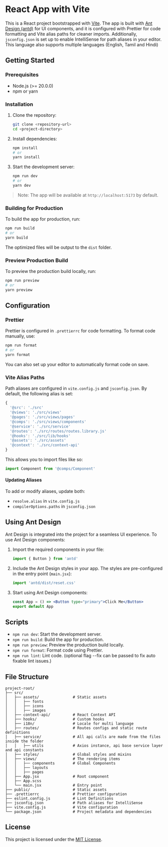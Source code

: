 # React App with Vite

This is a React project bootstrapped with [Vite](https://vitejs.dev/). The app is built with [Ant Design (antd)](https://ant.design/) for UI components, and it is configured with Prettier for code formatting and Vite alias paths for cleaner imports. Additionally, `jsconfig.json` is set up to enable IntelliSense for path aliases in your editor. This language also supports multiple languages (English, Tamil and Hindi)

## Getting Started

### Prerequisites

- Node.js (>= 20.0.0)
- npm or yarn

### Installation

1. Clone the repository:

   ```bash
   git clone <repository-url>
   cd <project-directory>
   ```

2. Install dependencies:

   ```bash
   npm install
   # or
   yarn install
   ```

3. Start the development server:
   ```bash
   npm run dev
   # or
   yarn dev
   ```

> Note: The app will be available at `http://localhost:5173` by default.

### Building for Production

To build the app for production, run:

```bash
npm run build
# or
yarn build
```

The optimized files will be output to the `dist` folder.

### Preview Production Build

To preview the production build locally, run:

```bash
npm run preview
# or
yarn preview
```

## Configuration

### Prettier

Prettier is configured in `.prettierrc` for code formatting. To format code manually, use:

```bash
npm run format
# or
yarn format
```

You can also set up your editor to automatically format code on save.

### Vite Alias Paths

Path aliases are configured in `vite.config.js` and `jsconfig.json`. By default, the following alias is set:

```js
{
  '@src': './src'
  '@views': './src/views'
  '@pages': './src/views/pages'
  '@comps': './src/views/components'
  '@service': './src/service'
  '@routes': './src/routes/routes.library.js'
  '@hooks': './src/lib/hooks'
  '@assets': './src/assets'
  '@context': './src/context-api'
}
```

This allows you to import files like so:

```js
import Component from '@comps/Component'
```

#### Updating Aliases

To add or modify aliases, update both:

- `resolve.alias` in `vite.config.js`
- `compilerOptions.paths` in `jsconfig.json`

## Using Ant Design

Ant Design is integrated into the project for a seamless UI experience. To use Ant Design components:

1. Import the required components in your file:

   ```jsx
   import { Button } from 'antd'
   ```

2. Include the Ant Design styles in your app. The styles are pre-configured in the entry point (`main.jsx`):

   ```jsx
   import 'antd/dist/reset.css'
   ```

3. Start using Ant Design components:
   ```jsx
   const App = () => <Button type="primary">Click Me</Button>
   export default App
   ```

## Scripts

- `npm run dev`: Start the development server.
- `npm run build`: Build the app for production.
- `npm run preview`: Preview the production build locally.
- `npm run format`: Format code using Prettier.
- `npm run lint`: Lint code. (optional flag --fix can be passed to fix auto fixable lint issues.)

## File Structure

```
project-root/
├── src/
│   ├── assets/               # Static assets
│   │   ├── fonts
│   │   ├── icons
│   │   ├── images
│   ├── context-api/          # React Context API
│   ├── hooks/                # Custom hooks
│   ├── i18n/                 # Locale for multi language
│   ├── routes/               # Routes configs and static route definitions
│   ├── service/              # All api calls are made from the files inside the folder
│   │   ├── utils             # Axios instance, api base service layer and api constants
│   ├── styles/               # Global styles and mixins
│   ├── views/                # The rendering items
│   │   ├── components        # Global Components
│   │   ├── layouts
│   │   ├── pages
│   ├── App.jsx               # Root component
│   ├── App.scss
│   └── main.jsx              # Entry point
├── public/                   # Static assets
├── .prettierrc               # Prettier configuration
├── eslint.config.js          # Lint Definitions
├── jsconfig.json             # Path aliases for IntelliSense
├── vite.config.js            # Vite configuration
└── package.json              # Project metadata and dependencies
```

## License

This project is licensed under the [MIT License](LICENSE).
